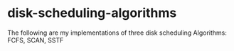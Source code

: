 # disk-scheduling-algorithms
The following are my implementations of three disk scheduling Algorithms: FCFS, SCAN, SSTF
